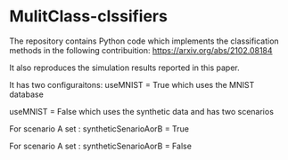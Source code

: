 # MulitClass-clssifiers
The repository contains Python code which implements the classification methods in the following contribuition:
https://arxiv.org/abs/2102.08184

It also reproduces the simulation results reported in this paper.

It has two configuraitons:
useMNIST = True which uses the MNIST database 

useMNIST = False which uses the synthetic data and has two scenarios

For scenario A set : syntheticSenarioAorB = True

For scenario A set : syntheticSenarioAorB = False
